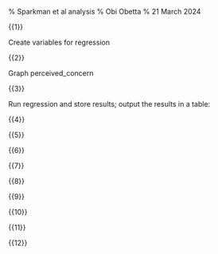 % Sparkman et al analysis
% Obi Obetta
% 21 March 2024


{{1}}


Create variables for regression 


{{2}}


Graph perceived_concern

{{3}}


Run regression and store results;
output the results in a table: 
    

{{4}}



{{5}}



{{6}}



{{7}}



{{8}}



{{9}}



{{10}}



{{11}}



{{12}}


